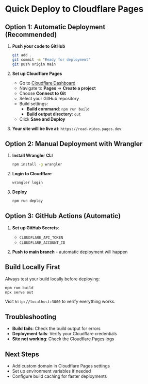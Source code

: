 # Quick Deploy to Cloudflare Pages

## Option 1: Automatic Deployment (Recommended)

1. **Push your code to GitHub**
   ```bash
   git add .
   git commit -m "Ready for deployment"
   git push origin main
   ```

2. **Set up Cloudflare Pages**
   - Go to [Cloudflare Dashboard](https://dash.cloudflare.com/)
   - Navigate to **Pages** → **Create a project**
   - Choose **Connect to Git**
   - Select your GitHub repository
   - Build settings:
     - **Build command**: `npm run build`
     - **Build output directory**: `out`
   - Click **Save and Deploy**

3. **Your site will be live at**: `https://read-video.pages.dev`

## Option 2: Manual Deployment with Wrangler

1. **Install Wrangler CLI**
   ```bash
   npm install -g wrangler
   ```

2. **Login to Cloudflare**
   ```bash
   wrangler login
   ```

3. **Deploy**
   ```bash
   npm run deploy
   ```

## Option 3: GitHub Actions (Automatic)

1. **Set up GitHub Secrets**:
   - `CLOUDFLARE_API_TOKEN`
   - `CLOUDFLARE_ACCOUNT_ID`

2. **Push to main branch** - automatic deployment will happen

## Build Locally First

Always test your build locally before deploying:

```bash
npm run build
npx serve out
```

Visit `http://localhost:3000` to verify everything works.

## Troubleshooting

- **Build fails**: Check the build output for errors
- **Deployment fails**: Verify your Cloudflare credentials
- **Site not working**: Check the Cloudflare Pages logs

## Next Steps

- Add custom domain in Cloudflare Pages settings
- Set up environment variables if needed
- Configure build caching for faster deployments
